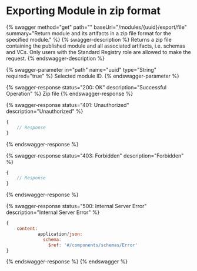# Exporting Module in zip format

{% swagger method="get" path="" baseUrl="/modules/{uuid}/export/file" summary="Return module and its artifacts in a zip file format for the specified module." %}
{% swagger-description %}
Returns a zip file containing the published module and all associated artifacts, i.e. schemas and VCs. Only users with the Standard Registry role are allowed to make the request.
{% endswagger-description %}

{% swagger-parameter in="path" name="uuid" type="String" required="true" %}
Selected module ID.
{% endswagger-parameter %}

{% swagger-response status="200: OK" description="Successful Operation" %}
Zip file
{% endswagger-response %}

{% swagger-response status="401: Unauthorized" description="Unauthorized" %}
```javascript
{
    // Response
}
```
{% endswagger-response %}

{% swagger-response status="403: Forbidden" description="Forbidden" %}
```javascript
{
    // Response
}
```
{% endswagger-response %}

{% swagger-response status="500: Internal Server Error" description="Internal Server Error" %}
```javascript
{
    content:
            application/json:
              schema:
                $ref: '#/components/schemas/Error'
}
```
{% endswagger-response %}
{% endswagger %}
